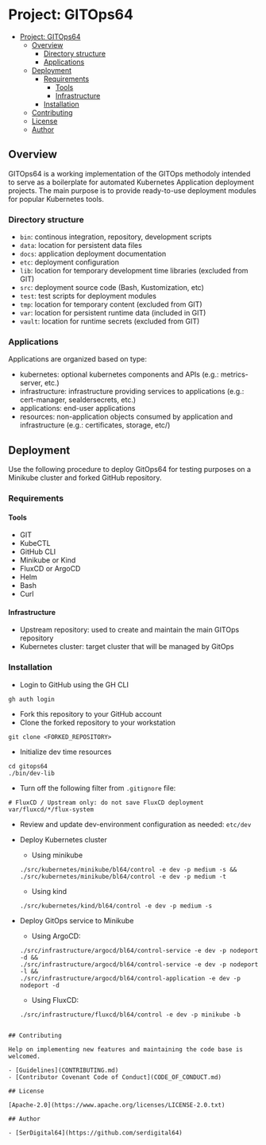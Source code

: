 # Project: GITOps64

- [Project: GITOps64](#project-gitops64)
  - [Overview](#overview)
    - [Directory structure](#directory-structure)
    - [Applications](#applications)
  - [Deployment](#deployment)
    - [Requirements](#requirements)
      - [Tools](#tools)
      - [Infrastructure](#infrastructure)
    - [Installation](#installation)
  - [Contributing](#contributing)
  - [License](#license)
  - [Author](#author)

## Overview

GITOps64 is a working implementation of the GITOps methodoly intended to serve as a boilerplate for automated Kubernetes Application deployment projects.
The main purpose is to provide ready-to-use deployment modules for popular Kubernetes tools.

### Directory structure

- `bin`: continous integration, repository, development scripts
- `data`: location for persistent data files
- `docs`: application deployment documentation
- `etc`: deployment configuration
- `lib`: location for temporary development time libraries (excluded from GIT)
- `src`: deployment source code (Bash, Kustomization, etc)
- `test`: test scripts for deployment modules
- `tmp`: location for temporary content (excluded from GIT)
- `var`: location for persistent runtime data (included in GIT)
- `vault`: location for runtime secrets (excluded from GIT)

### Applications

Applications are organized based on type:

- kubernetes: optional kubernetes components and APIs (e.g.: metrics-server, etc.)
- infrastructure: infrastructure providing services to applications (e.g.: cert-manager, sealdersecrets, etc.)
- applications: end-user applications
- resources: non-application objects consumed by application and infrastructure (e.g.: certificates, storage, etc/)

## Deployment

Use the following procedure to deploy GitOps64 for testing purposes on a Minikube cluster and forked GitHub repository.

### Requirements

#### Tools

- GIT
- KubeCTL
- GitHub CLI
- Minikube or Kind
- FluxCD or ArgoCD
- Helm
- Bash
- Curl

#### Infrastructure

- Upstream repository: used to create and maintain the main GITOps repository
- Kubernetes cluster: target cluster that will be managed by GitOps

### Installation

- Login to GitHub using the GH CLI

```shell
gh auth login
```

- Fork this repository to your GitHub account
- Clone the forked repository to your workstation

```shell
git clone <FORKED_REPOSITORY>
```

- Initialize dev time resources

```shell
cd gitops64
./bin/dev-lib
```

- Turn off the following filter from `.gitignore` file:

```shell
# FluxCD / Upstream only: do not save FluxCD deployment
var/fluxcd/*/flux-system
```

- Review and update dev-environment configuration as needed: `etc/dev`
- Deploy Kubernetes cluster
  - Using minikube

  ```shell
  ./src/kubernetes/minikube/bl64/control -e dev -p medium -s &&
  ./src/kubernetes/minikube/bl64/control -e dev -p medium -t
  ```

  - Using kind

  ```shell
  ./src/kubernetes/kind/bl64/control -e dev -p medium -s
  ```

- Deploy GitOps service to Minikube
  - Using ArgoCD:

  ```shell
  ./src/infrastructure/argocd/bl64/control-service -e dev -p nodeport -d &&
  ./src/infrastructure/argocd/bl64/control-service -e dev -p nodeport -l &&
  ./src/infrastructure/argocd/bl64/control-application -e dev -p nodeport -d
  ```

  - Using FluxCD:

  ```shell
  ./src/infrastructure/fluxcd/bl64/control -e dev -p minikube -b
```

## Contributing

Help on implementing new features and maintaining the code base is welcomed.

- [Guidelines](CONTRIBUTING.md)
- [Contributor Covenant Code of Conduct](CODE_OF_CONDUCT.md)

## License

[Apache-2.0](https://www.apache.org/licenses/LICENSE-2.0.txt)

## Author

- [SerDigital64](https://github.com/serdigital64)
